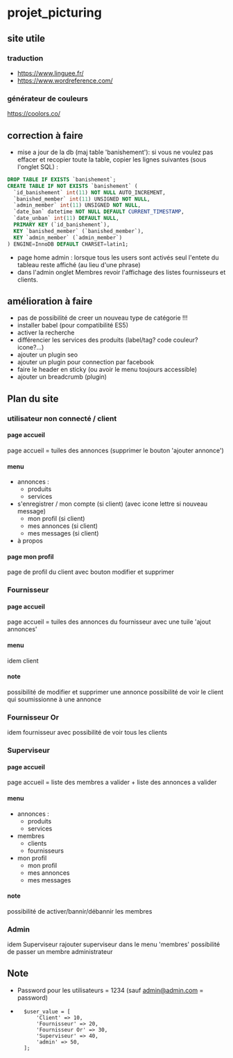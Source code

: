 # projet_picturing

## site utile
### traduction
* https://www.linguee.fr/
* https://www.wordreference.com/
### générateur de couleurs
https://coolors.co/

## correction à faire
* mise a jour de la db (maj table 'banishement'):
si vous ne voulez pas effacer et recopier toute la  table, copier les lignes suivantes (sous l'onglet SQL) :
```SQL
DROP TABLE IF EXISTS `banishement`;
CREATE TABLE IF NOT EXISTS `banishement` (
  `id_banishement` int(11) NOT NULL AUTO_INCREMENT,
  `banished_member` int(11) UNSIGNED NOT NULL,
  `admin_member` int(11) UNSIGNED NOT NULL,
  `date_ban` datetime NOT NULL DEFAULT CURRENT_TIMESTAMP,
  `date_unban` int(11) DEFAULT NULL,
  PRIMARY KEY (`id_banishement`),
  KEY `banished_member` (`banished_member`),
  KEY `admin_member` (`admin_member`)
) ENGINE=InnoDB DEFAULT CHARSET=latin1;
```

* page home admin : lorsque tous les users sont activés seul l'entete du tableau reste affiché (au lieu d'une phrase)
* dans l'admin onglet Membres revoir l'affichage des listes fournisseurs et clients.


## amélioration à faire
* pas de possibilité de creer un nouveau type de catégorie !!!
* installer babel (pour compatibilité ES5)
* activer la recherche
* différencier les services des produits (label/tag? code couleur? icone?...) 
* ajouter un plugin seo
* ajouter un plugin pour connection par facebook
* faire le header en sticky (ou avoir le menu toujours accessible)
* ajouter un breadcrumb (plugin)

## Plan du site
### utilisateur non connecté / client
#### page accueil 
page accueil = tuiles des annonces (supprimer le bouton 'ajouter annonce')
#### menu 
* annonces : 
	- produits
	- services
* s'enregistrer / mon compte (si client) (avec icone lettre si nouveau message)
	- mon profil (si client)
	- mes annonces (si client)
	- mes messages (si client)
* à propos

#### page mon profil
page de profil du client avec bouton modifier et supprimer

### Fournisseur
#### page accueil 
page accueil = tuiles des annonces du fournisseur avec une tuile 'ajout annonces' 
#### menu 
idem client
#### note
possibilité de modifier et supprimer une annonce
possibilité de voir le client qui soumissionne à une annonce

### Fournisseur Or
idem fournisseur avec possibilité de voir tous les clients

### Superviseur
#### page accueil 
page accueil = liste des membres a valider + liste des annonces a valider
#### menu 
* annonces : 
	- produits
	- services
* membres
	- clients
	- fournisseurs
* mon profil
	- mon profil
	- mes annonces
	- mes messages
#### note
possibilité de activer/bannir/débannir les membres

### Admin
idem Superviseur
rajouter superviseur dans le menu 'membres'
possibilité de passer un membre administrateur


## Note
* Password pour les utilisateurs = 1234 (sauf admin@admin.com = password)
* 		$user_value = [
			'Client' => 10,
			'Fournisseur' => 20,
			'Fournisseur Or' => 30,
			'Superviseur' => 40,
			'admin' => 50,
		];
